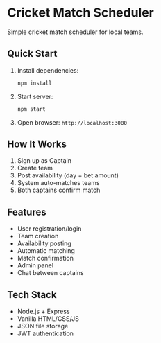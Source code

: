 # Cricket Match Scheduler

Simple cricket match scheduler for local teams.

## Quick Start

1. Install dependencies:
   ```bash
   npm install
   ```

2. Start server:
   ```bash
   npm start
   ```

3. Open browser: `http://localhost:3000`

## How It Works

1. Sign up as Captain
2. Create team
3. Post availability (day + bet amount)
4. System auto-matches teams
5. Both captains confirm match

## Features

- User registration/login
- Team creation
- Availability posting
- Automatic matching
- Match confirmation
- Admin panel
- Chat between captains

## Tech Stack

- Node.js + Express
- Vanilla HTML/CSS/JS
- JSON file storage
- JWT authentication